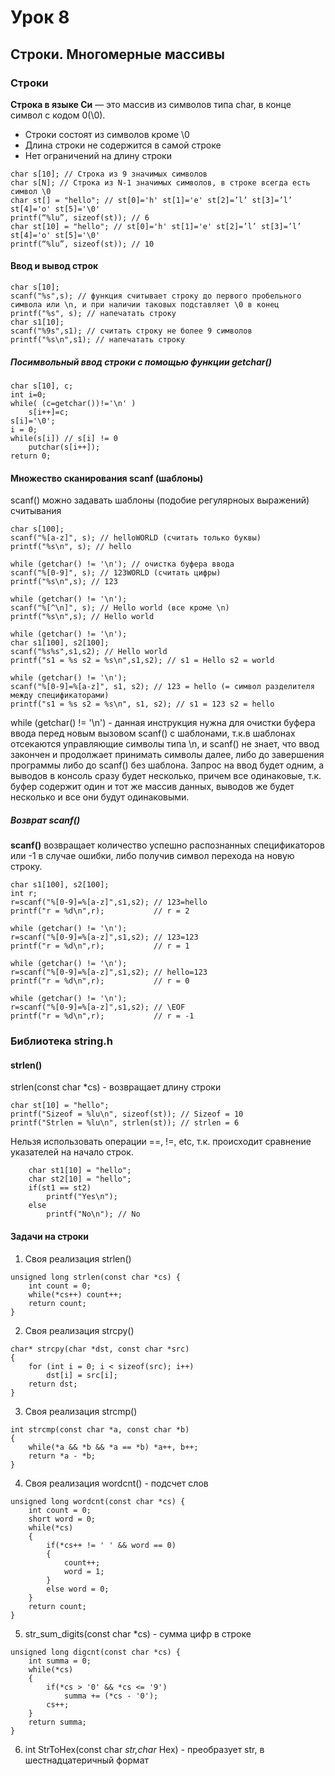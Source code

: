 # Урок 8
## Строки. Многомерные массивы

### Строки

**Строка в языке Си** — это массив из символов типа char, в конце символ с кодом 0(\0).

- Строки состоят из символов кроме \0
- Длина строки не содержится в самой строке
- Нет ограничений на длину строки

```
char s[10]; // Строка из 9 значимых символов
char s[N]; // Строка из N-1 значимых символов, в строке всегда есть символ \0
char st[] = "hello"; // st[0]='h' st[1]='e' st[2]=’l’ st[3]=’l’ st[4]='o' st[5]='\0'
printf(“%lu”, sizeof(st)); // 6
char st[10] = "hello"; // st[0]='h' st[1]='e' st[2]=’l’ st[3]=’l’ st[4]='o' st[5]='\0'
printf(“%lu”, sizeof(st)); // 10
```

#### Ввод и вывод строк

```
char s[10];
scanf("%s",s); // функция считывает строку до первого пробельного символа или \n, и при наличии таковых подставляет \0 в конец
printf("%s", s); // напечатать строку
char s1[10];
scanf("%9s",s1); // считать строку не более 9 символов
printf("%s\n",s1); // напечатать строку
```

##### Посимвольный ввод строки с помощью функции getchar()

```
char s[10], c;
int i=0;
while( (c=getchar())!='\n' )
    s[i++]=c;
s[i]='\0';
i = 0;
while(s[i]) // s[i] != 0
    putchar(s[i++]);
return 0;
```

#### Множество сканирования scanf (шаблоны)

scanf() можно задавать шаблоны  (подобие регулярноых выражений) считывания

```
char s[100];
scanf("%[a-z]", s); // helloWORLD (считать только буквы) 
printf("%s\n", s); // hello

while (getchar() != '\n'); // очистка буфера ввода
scanf("%[0-9]", s); // 123WORLD (считать цифры) 
printf("%s\n",s); // 123

while (getchar() != '\n');
scanf("%[^\n]", s); // Hello world (все кроме \n)
printf("%s\n",s); // Hello world

while (getchar() != '\n');
char s1[100], s2[100];
scanf("%s%s",s1,s2); // Hello world
printf("s1 = %s s2 = %s\n",s1,s2); // s1 = Hello s2 = world

while (getchar() != '\n'); 
scanf("%[0-9]=%[a-z]", s1, s2); // 123 = hello (= символ разделителя между спецификаторами)
printf("s1 = %s s2 = %s\n", s1, s2); // s1 = 123 s2 = hello
```

while (getchar() != '\n') - данная инструкция нужна для очистки буфера ввода перед новым вызовом scanf() с шаблонами, т.к.в шаблонах отсекаются управляющие символы типа \n, и scanf() не знает, что ввод закончен и продолжает принимать символы далее, либо до завершения программы либо до scanf() без шаблона. Запрос на ввод будет одним, а выводов в консоль сразу будет несколько, причем все одинаковые, т.к. буфер содержит один и тот же массив данных, выводов же будет несколько и все они будут одинаковыми.

##### Возврат scanf()

**scanf()** возвращает количество успешно распознанных спецификаторов или -1 в случае ошибки, либо получив символ перехода на новую строку.

```
char s1[100], s2[100];
int r;
r=scanf("%[0-9]=%[a-z]",s1,s2); // 123=hello
printf("r = %d\n",r);           // r = 2

while (getchar() != '\n'); 
r=scanf("%[0-9]=%[a-z]",s1,s2); // 123=123
printf("r = %d\n",r);           // r = 1

while (getchar() != '\n'); 
r=scanf("%[0-9]=%[a-z]",s1,s2); // hello=123
printf("r = %d\n",r);           // r = 0

while (getchar() != '\n'); 
r=scanf("%[0-9]=%[a-z]",s1,s2); // \EOF
printf("r = %d\n",r);           // r = -1
```

### Библиотека string.h

#### strlen()

strlen(const char *cs) - возвращает длину строки

```
char st[10] = "hello";
printf("Sizeof = %lu\n", sizeof(st)); // Sizeof = 10
printf("Strlen = %lu\n", strlen(st)); // strlen = 6
```

Нельзя использовать операции ==, !=, etc, т.к. происходит сравнение указателей на начало строк.

```
    char st1[10] = "hello";
    char st2[10] = "hello";
    if(st1 == st2)
        printf("Yes\n");
    else
        printf("No\n"); // No
```

#### Задачи на строки

1. Своя реализация strlen()

```
unsigned long strlen(const char *cs) {
    int count = 0;
    while(*cs++) count++;
    return count;
}
```

2. Своя реализация strcpy()

```
char* strcpy(char *dst, const char *src)
{
    for (int i = 0; i < sizeof(src); i++)
        dst[i] = src[i];
    return dst;
}
```

3. Своя реализация strcmp()

```
int strcmp(const char *a, const char *b)
{   
    while(*a && *b && *a == *b) *a++, b++;
    return *a - *b;
}
```

4. Своя реализация wordcnt() - подсчет слов

```
unsigned long wordcnt(const char *cs) {
    int count = 0;
    short word = 0;
    while(*cs) 
    {
        if(*cs++ != ' ' && word == 0)
        {
            count++;
            word = 1;
        }
        else word = 0;
    }
    return count;
}
```

5. str_sum_digits(const char *cs) - сумма цифр в строке

```
unsigned long digcnt(const char *cs) {
    int summa = 0;
    while(*cs) 
    {
        if(*cs > '0' && *cs <= '9')
            summa += (*cs - '0');
        cs++;
    }
    return summa;
}
```

6. int StrToHex(const char *str,char* Hex) - преобразует str, в шестнадцатеричный формат